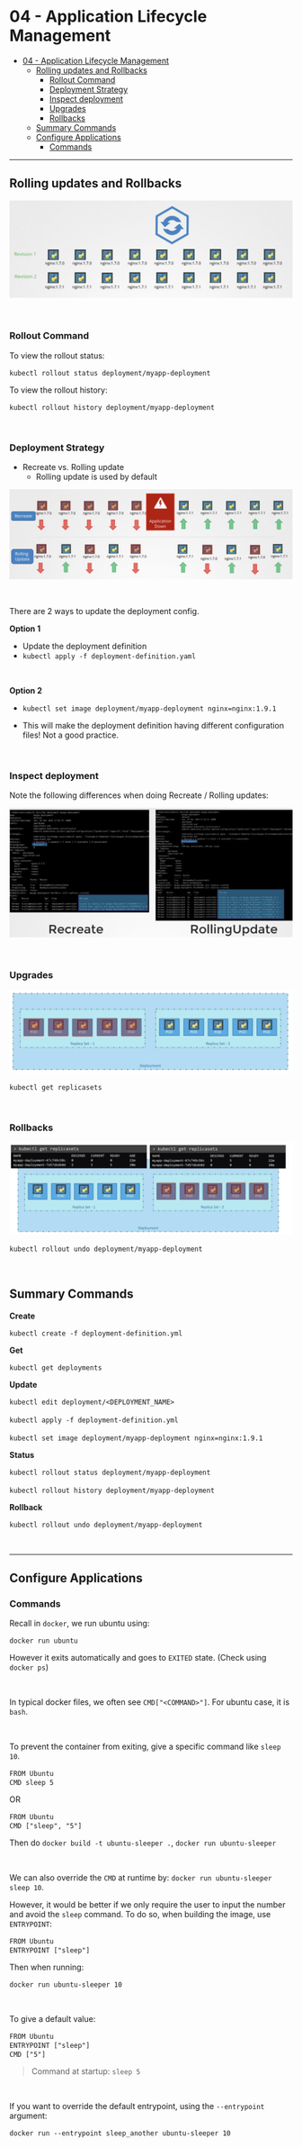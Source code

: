 # 04 - Application Lifecycle Management

- [04 - Application Lifecycle Management](#04---application-lifecycle-management)
  - [Rolling updates and Rollbacks](#rolling-updates-and-rollbacks)
    - [Rollout Command](#rollout-command)
    - [Deployment Strategy](#deployment-strategy)
    - [Inspect deployment](#inspect-deployment)
    - [Upgrades](#upgrades)
    - [Rollbacks](#rollbacks)
  - [Summary Commands](#summary-commands)
  - [Configure Applications](#configure-applications)
    - [Commands](#commands)

---

## Rolling updates and Rollbacks

![picture 11](images/af572e5fdcd31420385050a4126a2f436bdf722e7260116eb519d857087fe84e.png)  

<br/>

### Rollout Command

To view the rollout status:

```
kubectl rollout status deployment/myapp-deployment
```

To view the rollout history:

```
kubectl rollout history deployment/myapp-deployment
```

<br/>

### Deployment Strategy

- Recreate vs. Rolling update
  - Rolling update is used by default

![picture 12](images/c4171dd5b7446e8332d8078434b25bdddc76671f78fc92d2425c3cfeb9a4b439.png)  

<br/>

There are 2 ways to update the deployment config.

**Option 1**

- Update the deployment definition
- `kubectl apply -f deployment-definition.yaml`

<br/>

**Option 2**

- `kubectl set image deployment/myapp-deployment nginx=nginx:1.9.1`

- This will make the deployment definition having different configuration files! Not a good practice.

<br/>

### Inspect deployment

Note the following differences when doing Recreate / Rolling updates:

![picture 13](images/00c55b9ab167b33b8a17a9ff94f7fc2a5ad450a1f781f4627dfa7dc7937b2269.png)  

<br/>

### Upgrades

![picture 14](images/b669fba8d80e8e40fc5df80adb7c154032028ef682b52c966032f93ebbfe01ae.png)  

```
kubectl get replicasets
```

<br/>

### Rollbacks

![picture 16](images/2e26381a243b59d98222fb830fcfec192e3a072b52dbdd78e4eed05a59b38044.png)  

```
kubectl rollout undo deployment/myapp-deployment
```

<br/>

## Summary Commands

**Create**

```
kubectl create -f deployment-definition.yml
```

**Get**

```
kubectl get deployments
```

**Update**

```
kubectl edit deployment/<DEPLOYMENT_NAME>

kubectl apply -f deployment-definition.yml

kubectl set image deployment/myapp-deployment nginx=nginx:1.9.1
```

**Status**

```
kubectl rollout status deployment/myapp-deployment

kubectl rollout history deployment/myapp-deployment
```

**Rollback**

```
kubectl rollout undo deployment/myapp-deployment
```

<br/>

---

## Configure Applications

### Commands

Recall in `docker`, we run ubuntu using:

```
docker run ubuntu
```

However it exits automatically and goes to `EXITED` state. (Check using `docker ps`)

<br/>

In typical docker files, we often see `CMD["<COMMAND>"]`. For ubuntu case, it is `bash`.

<br/>

To prevent the container from exiting, give a specific command like `sleep 10`.

```
FROM Ubuntu
CMD sleep 5
```

OR

```
FROM Ubuntu
CMD ["sleep", "5"]
```

Then do `docker build -t ubuntu-sleeper .`, `docker run ubuntu-sleeper`

<br/>

We can also override the `CMD` at runtime by: `docker run ubuntu-sleeper sleep 10`.

However, it would be better if we only require the user to input the number and avoid the `sleep` command. To do so, when building the image, use `ENTRYPOINT`:

```
FROM Ubuntu
ENTRYPOINT ["sleep"]
```

Then when running:

```
docker run ubuntu-sleeper 10
```

<br/>

To give a default value:

```
FROM Ubuntu
ENTRYPOINT ["sleep"]
CMD ["5"]
```

> Command at startup: `sleep 5`

<br/>

If you want to override the default entrypoint, using the `--entrypoint` argument:

```
docker run --entrypoint sleep_another ubuntu-sleeper 10
```

<br/>

